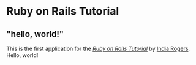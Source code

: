 # Ruby on Rails Tutorial

## "hello, world!"

This is the first application for the
[*Ruby on Rails Tutorial*](https://www.railstutorial.org/) by [India Rogers](https://github.com/sequel177/hello_app). Hello, world!
